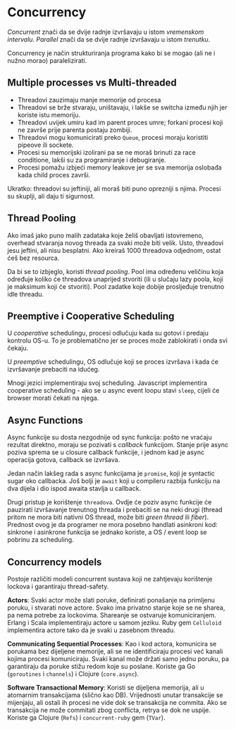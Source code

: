 # Concurrency

*Concurrent* znači da se dvije radnje izvršavaju u istom *vremenskom intervalu*. *Parallel* znači da se dvije radnje izvršavaju u istom *trenutku*.

Concurrency je način strukturiranja programa kako bi se mogao (ali ne i nužno morao) paralelizirati.

## Multiple processes vs Multi-threaded

* Threadovi zauzimaju manje memorije od procesa
* Threadovi se brže stvaraju, uništavaju, i lakše se switcha između njih jer koriste istu memoriju.
* Threadovi uvijek umiru kad im parent proces umre; forkani procesi koji ne završe prije parenta postaju zombiji.
* Threadovi mogu komunicirati preko `Queue`, procesi moraju koristiti pipeove ili sockete.
* Procesi su memorijski izolirani pa se ne moraš brinuti za race conditione, lakši su za programiranje i debugiranje.
* Procesi pomažu izbjeći memory leakove jer se sva memorija oslobađa kada child proces završi.

Ukratko: threadovi su jeftiniji, ali moraš biti puno oprezniji s njima. Procesi su skuplji, ali daju ti sigurnost.

## Thread Pooling

Ako imaš jako puno malih zadataka koje želiš obavljati istovremeno, overhead stvaranja novog threada za svaki može biti velik. Usto, threadovi jesu jeftini, ali nisu besplatni. Ako kreiraš 1000 threadova odjednom, ostat ćeš bez resourca.

Da bi se to izbjeglo, koristi *thread pooling*. Pool ima određenu veličinu koja određuje koliko će threadova unaprijed stvoriti (ili u slučaju lazy poola, koji je maksimum koji će stvoriti). Pool zadatke koje dobije prosljeđuje trenutno idle threadu.

## Preemptive i Cooperative Scheduling

U *cooperative* schedulingu, procesi odlučuju kada su gotovi i predaju kontrolu OS-u. To je problematično jer se proces može zablokirati i onda svi čekaju.

U *preemptive* schedulingu, OS odlučuje koji se proces izvršava i kada će izvršavanje prebaciti na idućeg.

Mnogi jezici implementiraju svoj scheduling. Javascript implementira cooperative scheduling - ako se u async event loopu stavi `sleep`, cijeli će browser morati čekati na njega.

## Async Functions

Async funkcije su dosta nezgodnije od sync funkcija: pošto ne vraćaju rezultat direktno, moraju se pozivati s *callback* funkcijom. Stanje prije async poziva sprema se u closure callback funkcije, i jednom kad je async operacija gotova, callback se izvršava.

Jedan način lakšeg rada s async funkcijama je `promise`, koji je syntactic sugar oko callbacka. Još bolji je `await` koji u compileru razbija funkciju na dva dijela i dio ispod awaita stavlja u callback.

Drugi pristup je korištenje `threadova`. Ovdje će poziv async funkcije će  pauzirati izvršavanje trenutnog threada i prebaciti se na neki drugi (thread pritom ne mora biti nativni OS thread, može biti *green thread* ili *fiber*). Prednost ovog je da programer ne mora posebno handlati asinkroni kod: sinkrone i asinkrone funkcija se jednako koriste, a OS / event loop se pobrinu za scheduling.

## Concurrency models

Postoje različiti modeli concurrent sustava koji ne zahtjevaju korištenje lockova i garantiraju thread-safety.

**Actors**: Svaki actor može slati poruke, definirati ponašanje na primljenu poruku, i stvarati nove actore. Svako ima privatno stanje koje se ne sharea, pa nema potrebe za lockovima. Shareanje se ostvaruje komuniciranjem. Erlang i Scala implementiraju actore u samom jeziku. Ruby gem `Celluloid` implementira actore tako da je svaki u zasebnom threadu.

**Communicating Sequential Processes**: Kao i kod actora, komunicira se porukama bez dijeljene memorije, ali se ne identificiraju procesi već kanali kojima procesi komuniciraju. Svaki kanal može držati samo jednu poruku, pa garantiraju da poruke stižu redom koje su poslane. Koriste ga Go (`goroutines` i `channels`) i Clojure (`core.async`).

**Software Transactional Memory**: Koristi se dijeljena memorija, ali u atomarnim transakcijama (slično kao DB). Vrijednosti unutar transakcije se mijenjaju, ali ostali ih procesi ne vide dok se transakcija ne commita. Ako se transakcija ne može commitati zbog conflicta, retrya se dok ne uspije. Koriste ga Clojure (`Refs`) i `concurrent-ruby` gem (`TVar`).
